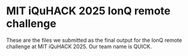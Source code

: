 # MIT iQuHACK 2025 IonQ remote challenge

These are the files we submitted as the final output for the IonQ remote challenge at MIT iQuHACK 2025. Our team name is QUICK.
